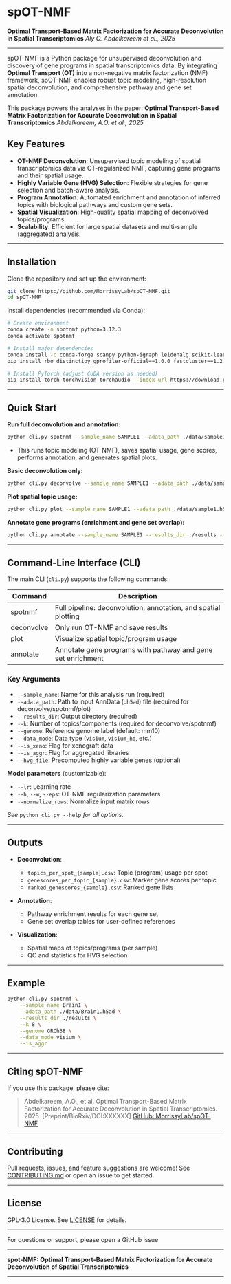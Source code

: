 # spOT-NMF

**Optimal Transport-Based Matrix Factorization for Accurate Deconvolution in Spatial Transcriptomics**
*Aly O. Abdelkareem et al., 2025*

---

spOT-NMF is a Python package for unsupervised deconvolution and discovery of gene programs in spatial transcriptomics data. By integrating **Optimal Transport (OT)** into a non-negative matrix factorization (NMF) framework, spOT-NMF enables robust topic modeling, high-resolution spatial deconvolution, and comprehensive pathway and gene set annotation.

This package powers the analyses in the paper:
**Optimal Transport-Based Matrix Factorization for Accurate Deconvolution in Spatial Transcriptomics**
*Abdelkareem, A.O. et al., 2025*

## Key Features

* **OT-NMF Deconvolution**: Unsupervised topic modeling of spatial transcriptomics data via OT-regularized NMF, capturing gene programs and their spatial usage.
* **Highly Variable Gene (HVG) Selection**: Flexible strategies for gene selection and batch-aware analysis.
* **Program Annotation**: Automated enrichment and annotation of inferred topics with biological pathways and custom gene sets.
* **Spatial Visualization**: High-quality spatial mapping of deconvolved topics/programs.
* **Scalability**: Efficient for large spatial datasets and multi-sample (aggregated) analysis.

---

## Installation

Clone the repository and set up the environment:

```bash
git clone https://github.com/MorrissyLab/spOT-NMF.git
cd spOT-NMF
```

Install dependencies (recommended via Conda):

```bash
# Create environment
conda create -n spotnmf python=3.12.3
conda activate spotnmf

# Install major dependencies
conda install -c conda-forge scanpy python-igraph leidenalg scikit-learn statsmodels pandas pygam scipy=1.12
pip install rbo distinctipy gprofiler-official==1.0.0 fastcluster==1.2.6

# Install PyTorch (adjust CUDA version as needed)
pip install torch torchvision torchaudio --index-url https://download.pytorch.org/whl/cu118
```

---

## Quick Start

**Run full deconvolution and annotation:**

```bash
python cli.py spotnmf --sample_name SAMPLE1 --adata_path ./data/sample1.h5ad --results_dir ./results --k 5
```

* This runs topic modeling (OT-NMF), saves spatial usage, gene scores, performs annotation, and generates spatial plots.

**Basic deconvolution only:**

```bash
python cli.py deconvolve --sample_name SAMPLE1 --adata_path ./data/sample1.h5ad --results_dir ./results --k 5
```

**Plot spatial topic usage:**

```bash
python cli.py plot --sample_name SAMPLE1 --adata_path ./data/sample1.h5ad --results_dir ./results
```

**Annotate gene programs (enrichment and gene set overlap):**

```bash
python cli.py annotate --sample_name SAMPLE1 --results_dir ./results --genome GRCh38
```

---

## Command-Line Interface (CLI)

The main CLI (`cli.py`) supports the following commands:

| Command    | Description                                                    |
| ---------- | -------------------------------------------------------------- |
| spotnmf    | Full pipeline: deconvolution, annotation, and spatial plotting |
| deconvolve | Only run OT-NMF and save results                               |
| plot       | Visualize spatial topic/program usage                          |
| annotate   | Annotate gene programs with pathway and gene set enrichment    |

### Key Arguments

* `--sample_name`: Name for this analysis run (required)
* `--adata_path`: Path to input AnnData (`.h5ad`) file (required for deconvolve/spotnmf/plot)
* `--results_dir`: Output directory (required)
* `--k`: Number of topics/components (required for deconvolve/spotnmf)
* `--genome`: Reference genome label (default: mm10)
* `--data_mode`: Data type (`visium`, `visium_hd`, etc.)
* `--is_xeno`: Flag for xenograft data
* `--is_aggr`: Flag for aggregated libraries
* `--hvg_file`: Precomputed highly variable genes (optional)

**Model parameters** (customizable):

* `--lr`: Learning rate
* `--h`, `--w`, `--eps`: OT-NMF regularization parameters
* `--normalize_rows`: Normalize input matrix rows

*See* `python cli.py --help` *for all options.*

---

## Outputs

* **Deconvolution**:

  * `topics_per_spot_{sample}.csv`: Topic (program) usage per spot
  * `genescores_per_topic_{sample}.csv`: Marker gene scores per topic
  * `ranked_genescores_{sample}.csv`: Ranked gene lists

* **Annotation**:

  * Pathway enrichment results for each gene set
  * Gene set overlap tables for user-defined references

* **Visualization**:

  * Spatial maps of topics/programs (per sample)
  * QC and statistics for HVG selection

---

## Example

```bash
python cli.py spotnmf \
    --sample_name Brain1 \
    --adata_path ./data/Brain1.h5ad \
    --results_dir ./results \
    --k 8 \
    --genome GRCh38 \
    --data_mode visium \
    --is_aggr
```

---

## Citing spOT-NMF

If you use this package, please cite:

> Abdelkareem, A.O., et al. Optimal Transport-Based Matrix Factorization for Accurate Deconvolution in Spatial Transcriptomics. 2025. \[Preprint/BioRxiv/DOI\:XXXXXX]
> [GitHub: MorrissyLab/spOT-NMF](https://github.com/MorrissyLab/spOT-NMF)

---

## Contributing

Pull requests, issues, and feature suggestions are welcome!
See [CONTRIBUTING.md](./CONTRIBUTING.md) or open an issue to get started.

---

## License

GPL-3.0 License. See [LICENSE](./LICENSE) for details.

---

For questions or support, please open a GitHub issue

---

**spot-NMF: Optimal Transport-Based Matrix Factorization for Accurate Deconvolution of Spatial Transcriptomics**

---
